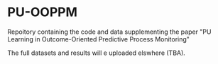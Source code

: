 # PU-OOPPM
Repoitory containing the code and data supplementing the paper "PU Learning in Outcome-Oriented Predictive Process Monitoring"

The full datasets and results will e uploaded elswhere (TBA).

